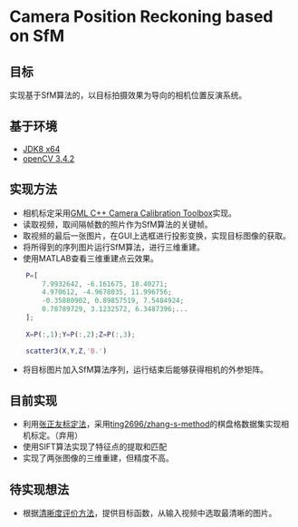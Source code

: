 # Camera Position Reckoning based on SfM

## 目标
实现基于SfM算法的，以目标拍摄效果为导向的相机位置反演系统。

## 基于环境
- [JDK8 x64](https://www.oracle.com/technetwork/java/javase/downloads/jdk8-downloads-2133151.html)
- [openCV 3.4.2](https://opencv.org/releases.html)

## 实现方法
- 相机标定采用[GML C++ Camera Calibration Toolbox](http://graphics.cs.msu.ru/en/node/909)实现。
- 读取视频，取间隔帧数的照片作为SfM算法的关键帧。
- 取视频的最后一张图片，在GUI上选框进行投影变换，实现目标图像的获取。
- 将所得到的序列图片运行SfM算法，进行三维重建。
- 使用MATLAB查看三维重建点云效果。
```matlab
    P=[
        7.9932642, -6.161675, 18.40271;
        4.970612, -4.9678035, 11.996756;
        -0.35880902, 0.89857519, 7.5484924;
        0.78789729, 3.1232572, 6.3487396;...
    ];
    
    X=P(:,1);Y=P(:,2);Z=P(:,3);

    scatter3(X,Y,Z,'B.')
```
- 将目标图片加入SfM算法序列，运行结束后能够获得相机的外参矩阵。

## 目前实现
- 利用[张正友标定法](https://www.computer.org/csdl/trans/tp/2000/11/i1330-abs.html)，采用[ting2696/zhang-s-method](ting2696/zhang-s-method)的棋盘格数据集实现相机标定。（弃用）
- 使用SIFT算法实现了特征点的提取和匹配
- 实现了两张图像的三维重建，但精度不高。

## 待实现想法
- 根据[清晰度评价方法](https://blog.csdn.net/dcrmg/article/details/53543341)，提供目标函数，从输入视频中选取最清晰的图片。